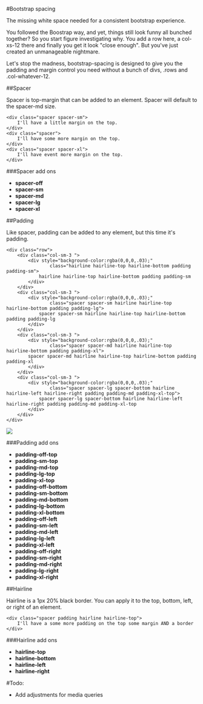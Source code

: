 #Bootstrap spacing

The missing white space needed for a consistent bootstrap experience.

You followed the Boostrap way, and yet, things still look funny all bunched together? So you start figure investigating why. You add a row here, a col-xs-12 there and finally you get it look "close enough". But you've just created an unmanageable nightmare.

Let's stop the madness, bootstrap-spacing is designed to give you the padding and margin control you need without a bunch of divs, .rows and .col-whatever-12.

##Spacer

Spacer is top-margin that can be added to an element. Spacer will default to the spacer-md size.

```
<div class="spacer spacer-sm">
	I'll have a little margin on the top.
</div>
<div class="spacer">
	I'll have some more margin on the top.
</div>
<div class="spacer spacer-xl">
	I'll have event more margin on the top.
</div>
```
###Spacer add ons

- **spacer-off**  
- **spacer-sm**
- **spacer-md**
- **spacer-lg**
- **spacer-xl**

##Padding

Like spacer, padding can be added to any element, but this time it's padding.

```
<div class="row">
	<div class="col-sm-3 ">
		<div style="background-color:rgba(0,0,0,.03);"
				class="hairline hairline-top hairline-bottom padding padding-sm">
			hairline hairline-top hairline-bottom padding padding-sm
		</div>
	</div>
	<div class="col-sm-3 ">
		<div style="background-color:rgba(0,0,0,.03);"
				class="spacer spacer-sm hairline hairline-top hairline-bottom padding padding-lg">
			spacer spacer-sm hairline hairline-top hairline-bottom padding padding-lg
		</div>
	</div>
	<div class="col-sm-3 ">
		<div style="background-color:rgba(0,0,0,.03);"
				class="spacer spacer-md hairline hairline-top hairline-bottom padding padding-xl">
		spacer spacer-md hairline hairline-top hairline-bottom padding padding-xl
		</div>
	</div>
	<div class="col-sm-3 ">
		<div style="background-color:rgba(0,0,0,.03);"
				class="spacer spacer-lg spacer-bottom hairline hairline-left hairline-right padding padding-md padding-xl-top">
			spacer spacer-lg spacer-bottom hairline hairline-left hairline-right padding padding-md padding-xl-top
		</div>
	</div>
</div>
```

![](http://snap.icorbin.com/Screen-Shot-2015-07-27-17-36-32.png)

###Padding add ons

- **padding-off-top**  
- **padding-sm-top**
- **padding-md-top**
- **padding-lg-top**
- **padding-xl-top**
- **padding-off-bottom**  
- **padding-sm-bottom**
- **padding-md-bottom**
- **padding-lg-bottom**
- **padding-xl-bottom**
- **padding-off-left**  
- **padding-sm-left**
- **padding-md-left**
- **padding-lg-left**
- **padding-xl-left**
- **padding-off-right**  
- **padding-sm-right**
- **padding-md-right**
- **padding-lg-right**
- **padding-xl-right**

##Hairline

Hairline is a 1px 20% black border. You can apply it to the top, bottom, left, or right of an element.

```
<div class="spacer padding hairline hairline-top">
	I'll have a some more padding on the top some margin AND a border
</div>
```

###Hairline add ons

- **hairline-top**
- **hairline-bottom**
- **hairline-left**
- **hairline-right**

#Todo:

- Add adjustments for media queries

